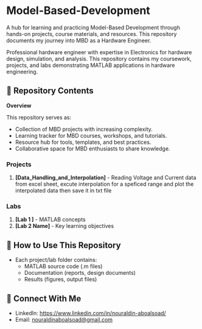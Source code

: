 # Model-Based-Development
A hub for learning and practicing Model-Based Development through hands-on projects, course materials, and resources. This repository documents my journey into MBD as a Hardware Engineer. 


Professional hardware engineer with expertise in Electronics for hardware design, simulation, and analysis. This repository contains my coursework, projects, and labs demonstrating MATLAB applications in hardware engineering.


## 📂 Repository Contents
**Overview**

This repository serves as:
* Collection of MBD projects with increasing complexity.
* Learning tracker for MBD courses, workshops, and tutorials.
* Resource hub for tools, templates, and best practices.
* Collaborative space for MBD enthusiasts to share knowledge.


  
### Projects
1. **[Data_Handling_and_Interpolation]** - Reading Voltage and Current data from excel sheet, excute interpolation for a speficed range and plot the interpolated data then save it in txt file


### Labs
1. **[Lab 1 ]** - MATLAB concepts
2. **[Lab 2 Name]** - Key learning objectives

## 🚀 How to Use This Repository
- Each project/lab folder contains:
  - MATLAB source code (.m files)
  - Documentation (reports, design documents)
  - Results (figures, output files)

## 🔗 Connect With Me
- LinkedIn: https://www.linkedin.com/in/nouraldin-aboalsoad/
- Email: nouraldinaboalsoad@gmail.com
